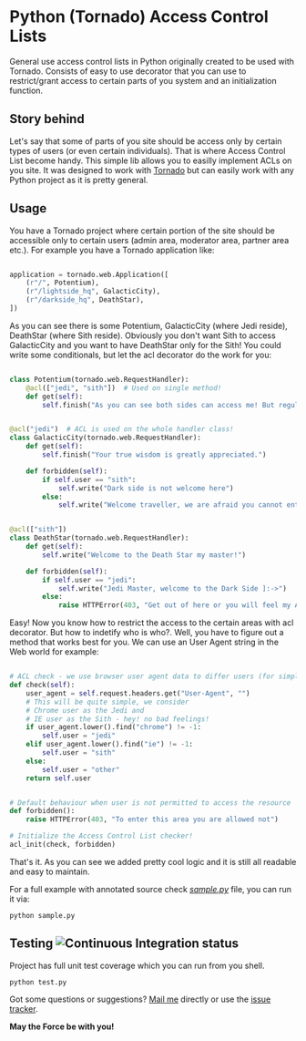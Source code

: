Python (Tornado) Access Control Lists
=====================================

General use access control lists in Python originally created to be used with Tornado. Consists of easy to use decorator that you can use to restrict/grant access to certain parts of you system and an initialization function.

Story behind
------------

Let's say that some of parts of you site should be access only by certain types of users (or even certain individuals). That is where Access Control List become handy. This simple lib allows you to easilly implement ACLs on you site. It was designed to work with [Tornado](http://www.tornadoweb.org) but can easily work with any Python project as it is pretty general.

Usage
-----

You have a Tornado project where certain portion of the site should be accessible only to certain users (admin area, moderator area, partner area etc.). For example you have a Tornado application like:

```python

application = tornado.web.Application([
    (r"/", Potentium),
    (r"/lightside_hq", GalacticCity),
    (r"/darkside_hq", DeathStar),
])
```

As you can see there is some Potentium, GalacticCity (where Jedi reside), DeathStar (where Sith reside). Obviously you don't want Sith to access GalacticCity and you want to have DeathStar only for the Sith! You could write some conditionals, but let the acl decorator do the work for you:

```python

class Potentium(tornado.web.RequestHandler):
    @acl(["jedi", "sith"])  # Used on single method!
    def get(self):
        self.finish("As you can see both sides can access me! But regular people still can't. You need to have some force...")


@acl("jedi")  # ACL is used on the whole handler class!
class GalacticCity(tornado.web.RequestHandler):
    def get(self):
        self.finish("Your true wisdom is greatly appreciated.")

    def forbidden(self):
        if self.user == "sith":
            self.write("Dark side is not welcome here")
        else:
            self.write("Welcome traveller, we are afraid you cannot enter, we do not feel the force in you")


@acl(["sith"])
class DeathStar(tornado.web.RequestHandler):
    def get(self):
        self.write("Welcome to the Death Star my master!")

    def forbidden(self):
        if self.user == "jedi":
            self.write("Jedi Master, welcome to the Dark Side ]:->")
        else:
            raise HTTPError(403, "Get out of here or you will feel my Anger Force Attack!")

```

Easy! Now you know how to restrict the access to the certain areas with acl decorator. But how to indetify who is who?. Well, you have to figure out a method that works best for you. We can use an User Agent string in the Web world for example:

```python

# ACL check - we use browser user agent data to differ users (for simplicity!)
def check(self):
    user_agent = self.request.headers.get("User-Agent", "")
    # This will be quite simple, we consider
    # Chrome user as the Jedi and
    # IE user as the Sith - hey! no bad feelings!
    if user_agent.lower().find("chrome") != -1:
        self.user = "jedi"
    elif user_agent.lower().find("ie") != -1:
        self.user = "sith"
    else:
        self.user = "other"
    return self.user


# Default behaviour when user is not permitted to access the resource
def forbidden():
    raise HTTPError(403, "To enter this area you are allowed not")

# Initialize the Access Control List checker!
acl_init(check, forbidden)

```

That's it. As you can see we added pretty cool logic and it is still all readable and easy to maintain.

For a full example with annotated source check *[sample.py](https://github.com/bernii/tornado-acl/blob/master/sample.py)* file, you can run it via:

    python sample.py

Testing ![Continuous Integration status](https://secure.travis-ci.org/bernii/tornado-acl.png)
-------

Project has full unit test coverage which you can run from you shell.

    python test.py


Got some questions or suggestions? [Mail me](mailto:bkobos+ghacl@extensa.pl) directly or use the [issue tracker](https://github.com/bernii/tornado-acl/issues).

**May the Force be with you!**
